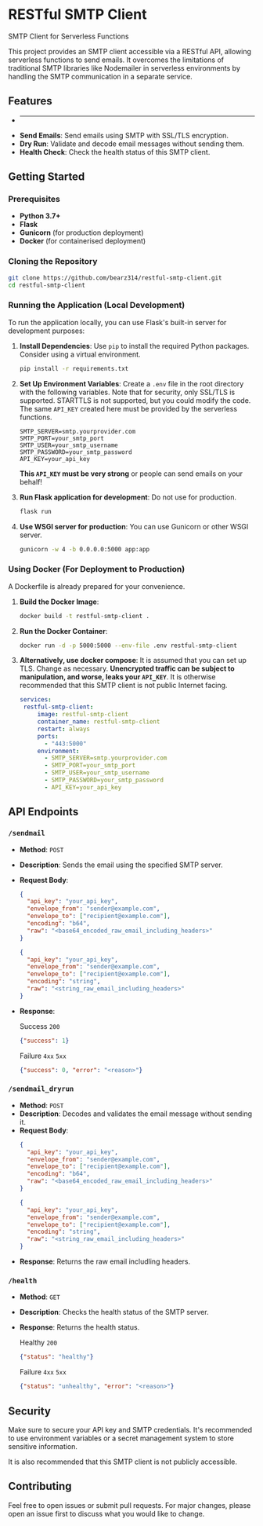 
# RESTful SMTP Client
SMTP Client for Serverless Functions

This project provides an SMTP client accessible via a RESTful API, allowing serverless functions to send emails. It overcomes the limitations of traditional SMTP libraries like Nodemailer in serverless environments by handling the SMTP communication in a separate service.

## Features

- ****
- **Send Emails**: Send emails using SMTP with SSL/TLS encryption.
- **Dry Run**: Validate and decode email messages without sending them.
- **Health Check**: Check the health status of this SMTP client.

## Getting Started

### Prerequisites

- **Python 3.7+**
- **Flask**
- **Gunicorn** (for production deployment)
- **Docker** (for containerised deployment)

### Cloning the Repository

   ```bash
   git clone https://github.com/bearz314/restful-smtp-client.git
   cd restful-smtp-client
   ```

### Running the Application (Local Development)

To run the application locally, you can use Flask's built-in server for development purposes:

1. **Install Dependencies**:
   Use `pip` to install the required Python packages. Consider using a virtual environment.
   ```bash
   pip install -r requirements.txt
   ```

2. **Set Up Environment Variables**:
   Create a `.env` file in the root directory with the following variables. Note that for security, only SSL/TLS is supported. STARTTLS is not supported, but you could modify the code. The same `API_KEY` created here must be provided by the serverless functions.
   ```plaintext
   SMTP_SERVER=smtp.yourprovider.com
   SMTP_PORT=your_smtp_port
   SMTP_USER=your_smtp_username
   SMTP_PASSWORD=your_smtp_password
   API_KEY=your_api_key
   ```
   **This `API_KEY` must be very strong** or people can send emails on your behalf!

3. **Run Flask application for development**:
   Do not use for production.
   ```bash
   flask run
   ```

4. **Use WSGI server for production**:
   You can use Gunicorn or other WSGI server.
   ```bash
   gunicorn -w 4 -b 0.0.0.0:5000 app:app
   ```

### Using Docker (For Deployment to Production)

A Dockerfile is already prepared for your convenience.

1. **Build the Docker Image**:
   ```bash
   docker build -t restful-smtp-client .
   ```

2. **Run the Docker Container**:
   ```bash
   docker run -d -p 5000:5000 --env-file .env restful-smtp-client
   ```

3. **Alternatively, use docker compose**:
   It is assumed that you can set up TLS. Change as necessary. **Unencrypted traffic can be subject to manipulation, and worse, leaks your `API_KEY`**. It is otherwise recommended that this SMTP client is not public Internet facing.
   ```yaml
   services:
    restful-smtp-client:
        image: restful-smtp-client
        container_name: restful-smtp-client
        restart: always
        ports:
          - "443:5000"
        environment:
          - SMTP_SERVER=smtp.yourprovider.com
          - SMTP_PORT=your_smtp_port
          - SMTP_USER=your_smtp_username
          - SMTP_PASSWORD=your_smtp_password
          - API_KEY=your_api_key
   ```

## API Endpoints

### `/sendmail`

- **Method**: `POST`
- **Description**: Sends the email using the specified SMTP server.
- **Request Body**:
  ```json
  {
    "api_key": "your_api_key",
    "envelope_from": "sender@example.com",
    "envelope_to": ["recipient@example.com"],
    "encoding": "b64",
    "raw": "<base64_encoded_raw_email_including_headers>"
  }
  ```
  ```json
  {
    "api_key": "your_api_key",
    "envelope_from": "sender@example.com",
    "envelope_to": ["recipient@example.com"],
    "encoding": "string",
    "raw": "<string_raw_email_including_headers>"
  }
  ```
- **Response**:

  Success `200`
  ```json
  {"success": 1}
  ```

  Failure `4xx` `5xx`
  ```json
  {"success": 0, "error": "<reason>"}
  ```

### `/sendmail_dryrun`

- **Method**: `POST`
- **Description**: Decodes and validates the email message without sending it.
- **Request Body**:
  ```json
  {
    "api_key": "your_api_key",
    "envelope_from": "sender@example.com",
    "envelope_to": ["recipient@example.com"],
    "encoding": "b64",
    "raw": "<base64_encoded_raw_email_including_headers>"
  }
  ```
  ```json
  {
    "api_key": "your_api_key",
    "envelope_from": "sender@example.com",
    "envelope_to": ["recipient@example.com"],
    "encoding": "string",
    "raw": "<string_raw_email_including_headers>"
  }
  ```
- **Response**: Returns the raw email includling headers.

### `/health`

- **Method**: `GET`
- **Description**: Checks the health status of the SMTP server.
- **Response**: Returns the health status.

  Healthy `200`
  ```json
  {"status": "healthy"}
  ```

  Failure `4xx` `5xx`
  ```json
  {"status": "unhealthy", "error": "<reason>"}
  ```

## Security

Make sure to secure your API key and SMTP credentials. It's recommended to use environment variables or a secret management system to store sensitive information.

It is also recommended that this SMTP client is not publicly accessible.

## Contributing

Feel free to open issues or submit pull requests. For major changes, please open an issue first to discuss what you would like to change.